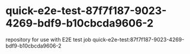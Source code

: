 # quick-e2e-test-87f7f187-9023-4269-bdf9-b10cbcda9606-2
repository for use with E2E test job quick-e2e-test:87f7f187-9023-4269-bdf9-b10cbcda9606-2
